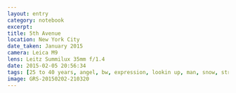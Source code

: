 ```yaml
--- 
layout: entry
category: notebook
excerpt:
title: 5th Avenue
location: New York City
date_taken: January 2015
camera: Leica M9
lens: Leitz Summilux 35mm f/1.4
date: 2015-02-05 20:56:34
tags: [25 to 40 years, angel, bw, expression, lookin up, man, snow, street, wet, wings, winter]
image: GRS-20150202-210320
---
```

